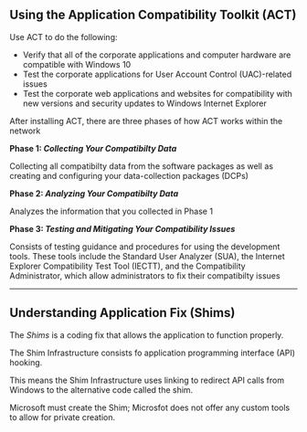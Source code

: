 ## Using the Application Compatibility Toolkit (ACT)

Use ACT to do the following:

+ Verify that all of the corporate applications and computer hardware are
  compatible with Windows 10
+ Test the corporate applications for User Account Control (UAC)-related issues
+ Test the corporate web applications and websites for compatibility with new
  versions and security updates to Windows Internet Explorer

After installing ACT, there are three phases of how ACT works within the network

__Phase 1: _Collecting Your Compatibilty Data___

Collecting all compatibilty data from the software packages as well as creating
and configuring your data-collection packages (DCPs)

__Phase 2: _Analyzing Your Compatibilty Data___

Analyzes the information that you collected in Phase 1

__Phase 3: _Testing and Mitigating Your Compatibility Issues___

Consists of testing guidance and procedures for using the development tools.
These tools include the Standard User Analyzer (SUA), the Internet Explorer
Compatibility Test Tool (IECTT), and the Compatibility Administrator, which
allow administrators to fix their compatibilty issues

---

## Understanding Application Fix (Shims)

The _Shims_ is a coding fix that allows the application to function properly.

The Shim Infrastructure consists fo application programming interface (API)
hooking.

This means the Shim Infrastructure uses linking to redirect API calls from
Windows to the alternative code called the shim.

Microsoft must create the Shim; Microsfot does not offer any custom tools to
allow for private creation.
